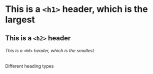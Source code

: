 # This is a `<h1>` header, which is the largest
## This is a `<h2>` header
###### This is a `<h6>` header, which is the smallest

Different heading types
